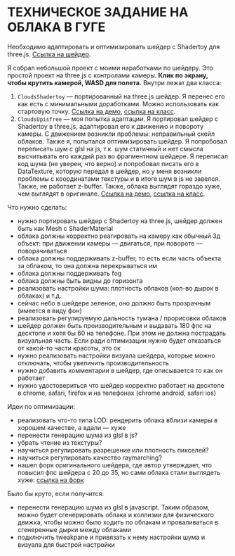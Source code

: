# ТЕХНИЧЕСКОЕ ЗАДАНИЕ НА ОБЛАКА В ГУГЕ

Необходимо адаптировать и оптимизировать шейдер с Shadertoy для three.js. [Ссылка на шейдер](https://www.shadertoy.com/view/ll2SWd).

Я собрал небольшой проект с моими наработками по шейдеру. Это простой проект на three.js с контролами камеры. **Клик по экрану, чтобы крутить камерой, WASD для полета.** Внутри лежат два класса:
1. `CloudsShadertoy` — портированный на three.js шейдер. Я перенес его как есть с минимальными доработками. Можно использовать как стартовую точку. [Ссылка на демо](https://raw.githack.com/upisfree/guga-clouds/9f8571eb74af091378cc5edb9cbfc859a743d9af/index.html?shadertoy), [ссылка на класс](https://github.com/upisfree/guga-clouds/blob/master/src/clouds-shadertoy.js).
2. `CloudsUpisfree` — моя попытка адаптации. Я портировал шейдер с Shadertoy в three.js, адаптировал его к движению и повороту камеры. С движением возникли проблемы: неправильный скейл облаков. Также я, попытался оптимизировать шейдер. Я попробовал переписать шум с glsl на js, т.к. шум статичный и нет смысла высчитывать его каждый раз во фрагментном шейдере. Я переписал код шума (не уверен, что верно) и попробовал писать его в DataTexture, которую передал в шейдер, но у меня возникли проблемы с координатами текстуры и в итоге шум в js не завелся. Также, не работает z-buffer. Также, облака выглядят гораздо хуже, чем выглядят в оригинале. [Ссылка на демо](https://raw.githack.com/upisfree/guga-clouds/9f8571eb74af091378cc5edb9cbfc859a743d9af/index.html?upisfree), [ссылка на класс](https://github.com/upisfree/guga-clouds/blob/master/src/clouds-upisfree.js).


Что нужно сделать:
* нужно портировать шейдер с Shadertoy на three.js, шейдер должен быть как Mesh с ShaderMaterial
* облака должны корректно реагировать на камеру как обычный 3д объект: при движении камеры — двигаться, при повороте — поворачиваться
* облака должны поддерживать z-buffer, то есть если часть объекта за облаком, то она должна перекрываться им
* облака должны поддерживать fog
* облака должны быть видны до горизонта
* реализовать настройки шума: плотность облаков (кол-во дырок в облаках) и т.д.
* сейчас небо в шейдере зеленое, оно должно быть прозрачным (имеется в виду фон)
* реализовать регулируемую дальность тумана / прорисовки облаков
* шейдер должен быть производительным и выдавать 180 фпс на десктопе и хотя бы 60 на телефоне. При этом не должна пострадать визуальная часть. Если ради оптимизации нужно будет отказаться от какой-то части красоты, это ок
* нужно реализовать настройки визуала шейдера, которые можно отключать, чтобы увеличить производительность
* нужно добавить комментарии в шейдер, где описывается то как он работает
* нужно удостовериться что шейдер корректно работает на десктопе в chrome, safari, firefox и на телефонах (chrome android, safari ios)

Идеи по оптимизации:
* реализовать что-то типа LOD: рендерить облака вблизи камеры в хорошем качестве, а вдали — хуже
* перенести генерацию шума из glsl в js?
* убрать чтение из текстуры?
* научиться регулировать разрешение или плотность пикселей?
* научиться регулировать качество raymarching?
* нашел форк оригинального шейдера, где автор утверждает, что повысил фпс шейдера с 20 до 35, но сами облака стали выглядеть хуже: [ссылка на форк](https://www.shadertoy.com/view/M3ySRy)

Было бы круто, если получится:
* перенести генерацию шума из glsl в javascript. Таким образом, можно будет сгенерировать облака и коллизии для физического движка, чтобы можно было ходить по облакам и проваливаться в сгенеренные дырки между облаками
* подключить tweakpane и привязать к нему настройки шума и визуала для быстрой настройки

